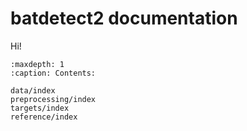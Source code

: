 # batdetect2 documentation

Hi!

```{toctree}
:maxdepth: 1
:caption: Contents:

data/index
preprocessing/index
targets/index
reference/index
```
